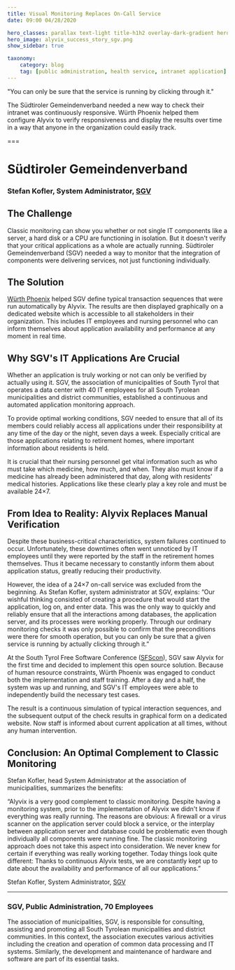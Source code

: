 ```yaml
---
title: Visual Monitoring Replaces On-Call Service
date: 09:00 04/28/2020 

hero_classes: parallax text-light title-h1h2 overlay-dark-gradient hero-large
hero_image: alyvix_success_story_sgv.png
show_sidebar: true

taxonomy:
    category: blog
    tag: [public administration, health service, intranet application]
---
```


"You can only be sure that the service is running by clicking through it."

The Südtiroler Gemeindenverband needed a new way to check their intranet
was continuously responsive.  Würth Phoenix helped them configure Alyvix
to verify responsiveness and display the results over time in a way that
anyone in the organization could easily track.


===


# Südtiroler Gemeindenverband
### Stefan Kofler, System Administrator, [SGV](https://www.gvcc.net/)


## The Challenge

Classic monitoring can show you whether or not single IT components like a
server, a hard disk or a CPU are functioning in isolation.  But it doesn't
verify that your critical applications as a whole are actually running.
Südtiroler Gemeindenverband (SGV) needed a way to monitor that the integration of
components were delivering services, not just functioning individually.


## The Solution

[Würth Phoenix](https://www.wuerth-phoenix.com/) helped SGV define typical transaction sequences that were
run automatically by Alyvix.  The results are then displayed graphically on a
dedicated website which is accessible to all stakeholders in their organization.
This includes IT employees and nursing personnel who can inform themselves
about application availability and performance at any moment in real time.


## Why SGV's IT Applications Are Crucial 

Whether an application is truly working or not can only be verified by actually
using it.  SGV, the association of municipalities
of South Tyrol that operates a data center with 40 IT employees for all
South Tyrolean municipalities and district communities, established a continuous
and automated application monitoring approach.  

To provide optimal working conditions, SGV needed to ensure that all of its
members could reliably access all applications under their responsibility at
any time of the day or the night, seven days a week.  Especially critical are
those applications relating to retirement homes, where important information
about residents is held.

It is crucial that their nursing personnel get vital information such as who
must take which medicine, how much, and when.  They also must know if a
medicine has already been administered that day, along with residents’ medical
histories.  Applications like these clearly play a key role and must be
available 24×7.


## From Idea to Reality: Alyvix Replaces Manual Verification

Despite these business-critical characteristics, system failures continued to
occur.  Unfortunately, these downtimes often went unnoticed by IT employees
until they were reported by the staff in the retirement homes themselves.  Thus
it became necessary to constantly inform them about application status, greatly
reducing their productivity.

However, the idea of a 24×7 on-call service was excluded from the beginning.
As Stefan Kofler, system administrator at SGV, explains: “Our wishful thinking
consisted of creating a procedure that would start the application, log on, and
enter data.  This was the only way to quickly and reliably ensure that all the
interactions among databases, the application server, and its processes were
working properly.  Through our ordinary monitoring checks it was only possible
to confirm that the preconditions were there for smooth operation, but you can
only be sure that a given service is running by actually clicking through it.”

At the South Tyrol Free Software Conference ([SFScon](https://www.sfscon.it/)), SGV saw Alyvix for the
first time and decided to implement this open source solution.  Because of
human resource constraints, Würth Phoenix was engaged to conduct both the
implementation and staff training.  After a day and a half, the system was
up and running, and SGV's IT employees were able to independently build the
necessary test cases.

The result is a continuous simulation of typical interaction sequences, and
the subsequent output of the check results in graphical form on a dedicated
website.  Now staff is informed about current application at all times,
without any human intervention.


## Conclusion: An Optimal Complement to Classic Monitoring

Stefan Kofler, head System Administrator at the association of municipalities,
summarizes the benefits:

“Alyvix is a very good complement to classic monitoring.  Despite having a
monitoring system, prior to the implementation of Alyvix we didn't know if
everything was really running.  The reasons are obvious:  A firewall or a
virus scanner on the application server could block a service, or the
interplay between application server and database could be problematic even
though individually all components were running fine.  The classic monitoring
approach does not take this aspect into consideration.  We never knew for
certain if everything was really working together.  Today things look quite
different:  Thanks to continuous Alyvix tests, we are constantly kept up to
date about the availability and performance of all our applications.”

Stefan Kofler, System Administrator, [SGV](https://www.gvcc.net/)


---


### SGV, Public Administration, 70 Employees
The association of municipalities, SGV, is responsible for consulting,
assisting and promoting all South Tyrolean municipalities and district
communities.  In this context, the association executes various activities
including the creation and operation of common data processing and IT systems.
Similarly, the development and maintenance of hardware and software are part
of its essential tasks.
